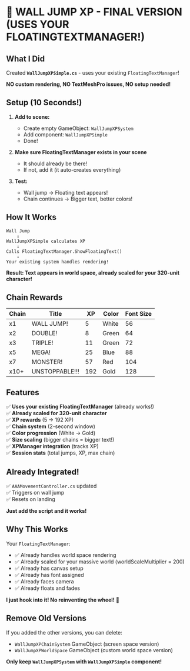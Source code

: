 # 🎯 WALL JUMP XP - FINAL VERSION (USES YOUR FLOATINGTEXTMANAGER!)

## What I Did

Created **`WallJumpXPSimple.cs`** - uses your existing `FloatingTextManager`!

**NO custom rendering, NO TextMeshPro issues, NO setup needed!**

## Setup (10 Seconds!)

1. **Add to scene:**
   - Create empty GameObject: `WallJumpXPSystem`
   - Add component: `WallJumpXPSimple`
   - Done!

2. **Make sure FloatingTextManager exists in your scene**
   - It should already be there!
   - If not, add it (it auto-creates everything)

3. **Test:**
   - Wall jump → Floating text appears!
   - Chain continues → Bigger text, better colors!

## How It Works

```
Wall Jump
    ↓
WallJumpXPSimple calculates XP
    ↓
Calls FloatingTextManager.ShowFloatingText()
    ↓
Your existing system handles rendering!
```

**Result: Text appears in world space, already scaled for your 320-unit character!**

## Chain Rewards

| Chain | Title | XP | Color | Font Size |
|-------|-------|-----|-------|-----------|
| x1 | WALL JUMP! | 5 | White | 56 |
| x2 | DOUBLE! | 8 | Green | 64 |
| x3 | TRIPLE! | 11 | Green | 72 |
| x5 | MEGA! | 25 | Blue | 88 |
| x7 | MONSTER! | 57 | Red | 104 |
| x10+ | UNSTOPPABLE!!! | 192 | Gold | 128 |

## Features

✅ **Uses your existing FloatingTextManager** (already works!)  
✅ **Already scaled for 320-unit character**  
✅ **XP rewards** (5 → 192 XP)  
✅ **Chain system** (2-second window)  
✅ **Color progression** (White → Gold)  
✅ **Size scaling** (bigger chains = bigger text!)  
✅ **XPManager integration** (tracks XP)  
✅ **Session stats** (total jumps, XP, max chain)  

## Already Integrated!

✅ `AAAMovementController.cs` updated  
✅ Triggers on wall jump  
✅ Resets on landing  

**Just add the script and it works!**

## Why This Works

Your `FloatingTextManager`:
- ✅ Already handles world space rendering
- ✅ Already scaled for your massive world (worldScaleMultiplier = 200)
- ✅ Already has canvas setup
- ✅ Already has font assigned
- ✅ Already faces camera
- ✅ Already floats and fades

**I just hook into it! No reinventing the wheel!** 🎯

## Remove Old Versions

If you added the other versions, you can delete:
- `WallJumpXPChainSystem` GameObject (screen space version)
- `WallJumpXPWorldSpace` GameObject (custom world space version)

**Only keep `WallJumpXPSystem` with `WallJumpXPSimple` component!**
